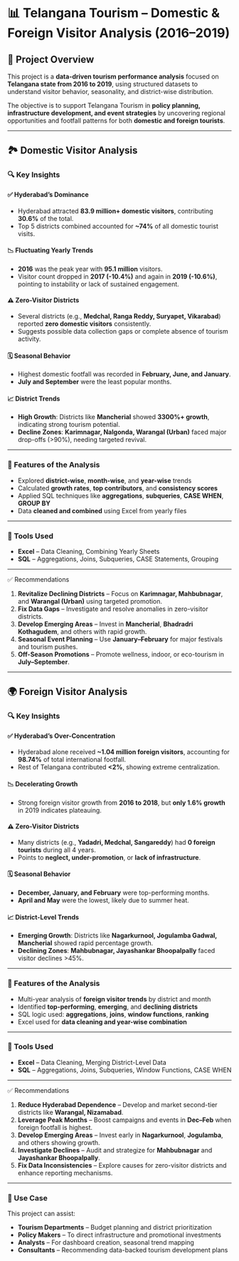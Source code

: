 # 📊 Telangana Tourism – Domestic & Foreign Visitor Analysis (2016–2019)

## 🧭 Project Overview

This project is a **data-driven tourism performance analysis** focused on **Telangana state from 2016 to 2019**, using structured datasets to understand visitor behavior, seasonality, and district-wise distribution.

The objective is to support Telangana Tourism in **policy planning, infrastructure development, and event strategies** by uncovering regional opportunities and footfall patterns for both **domestic and foreign tourists**.

---

## 🏞️ Domestic Visitor Analysis

### 🔍 Key Insights

#### ✅ **Hyderabad’s Dominance**

* Hyderabad attracted **83.9 million+ domestic visitors**, contributing **30.6%** of the total.
* Top 5 districts combined accounted for **\~74%** of all domestic tourist visits.

#### 📉 **Fluctuating Yearly Trends**

* **2016** was the peak year with **95.1 million** visitors.
* Visitor count dropped in **2017 (-10.4%)** and again in **2019 (-10.6%)**, pointing to instability or lack of sustained engagement.

#### ⚠️ **Zero-Visitor Districts**

* Several districts (e.g., **Medchal, Ranga Reddy, Suryapet, Vikarabad**) reported **zero domestic visitors** consistently.
* Suggests possible data collection gaps or complete absence of tourism activity.

#### 🗓️ **Seasonal Behavior**

* Highest domestic footfall was recorded in **February, June, and January**.
* **July and September** were the least popular months.

#### 📈 **District Trends**

* **High Growth**: Districts like **Mancherial** showed **3300%+ growth**, indicating strong tourism potential.
* **Decline Zones**: **Karimnagar, Nalgonda, Warangal (Urban)** faced major drop-offs (>90%), needing targeted revival.

---

### 📌 Features of the Analysis

* Explored **district-wise**, **month-wise**, and **year-wise** trends
* Calculated **growth rates**, **top contributors**, and **consistency scores**
* Applied SQL techniques like **aggregations**, **subqueries**, **CASE WHEN**, **GROUP BY**
* Data **cleaned and combined** using Excel from yearly files

---

### 🧠 Tools Used

* **Excel** – Data Cleaning, Combining Yearly Sheets
* **SQL** – Aggregations, Joins, Subqueries, CASE Statements, Grouping

---

✅ Recommendations

1. **Revitalize Declining Districts** – Focus on **Karimnagar, Mahbubnagar**, and **Warangal (Urban)** using targeted promotion.
2. **Fix Data Gaps** – Investigate and resolve anomalies in zero-visitor districts.
3. **Develop Emerging Areas** – Invest in **Mancherial**, **Bhadradri Kothagudem**, and others with rapid growth.
4. **Seasonal Event Planning** – Use **January–February** for major festivals and tourism pushes.
5. **Off-Season Promotions** – Promote wellness, indoor, or eco-tourism in **July–September**.

---

## 🌍 Foreign Visitor Analysis

### 🔍 Key Insights

#### ✅ **Hyderabad’s Over-Concentration**

* Hyderabad alone received **\~1.04 million foreign visitors**, accounting for **98.74%** of total international footfall.
* Rest of Telangana contributed **<2%**, showing extreme centralization.

#### 📉 **Decelerating Growth**

* Strong foreign visitor growth from **2016 to 2018**, but **only 1.6% growth** in 2019 indicates plateauing.

#### ⚠️ **Zero-Visitor Districts**

* Many districts (e.g., **Yadadri, Medchal, Sangareddy**) had **0 foreign tourists** during all 4 years.
* Points to **neglect, under-promotion**, or **lack of infrastructure**.

#### 🗓️ **Seasonal Behavior**

* **December, January, and February** were top-performing months.
* **April and May** were the lowest, likely due to summer heat.

#### 📈 **District-Level Trends**

* **Emerging Growth**: Districts like **Nagarkurnool, Jogulamba Gadwal, Mancherial** showed rapid percentage growth.
* **Declining Zones**: **Mahbubnagar, Jayashankar Bhoopalpally** faced visitor declines >45%.

---

### 📌 Features of the Analysis

* Multi-year analysis of **foreign visitor trends** by district and month
* Identified **top-performing**, **emerging**, and **declining districts**
* SQL logic used: **aggregations**, **joins**, **window functions**, **ranking**
* Excel used for **data cleaning and year-wise combination**

---

### 🧠 Tools Used

* **Excel** – Data Cleaning, Merging District-Level Data
* **SQL** – Aggregations, Joins, Subqueries, Window Functions, CASE WHEN

---

✅ Recommendations

1. **Reduce Hyderabad Dependence** – Develop and market second-tier districts like **Warangal, Nizamabad**.
2. **Leverage Peak Months** – Boost campaigns and events in **Dec–Feb** when foreign footfall is highest.
3. **Develop Emerging Areas** – Invest early in **Nagarkurnool**, **Jogulamba**, and others showing growth.
4. **Investigate Declines** – Audit and strategize for **Mahbubnagar** and **Jayashankar Bhoopalpally**.
5. **Fix Data Inconsistencies** – Explore causes for zero-visitor districts and enhance reporting mechanisms.

---

### 📌 Use Case

This project can assist:

* **Tourism Departments** – Budget planning and district prioritization
* **Policy Makers** – To direct infrastructure and promotional investments
* **Analysts** – For dashboard creation, seasonal trend mapping
* **Consultants** – Recommending data-backed tourism development plans



